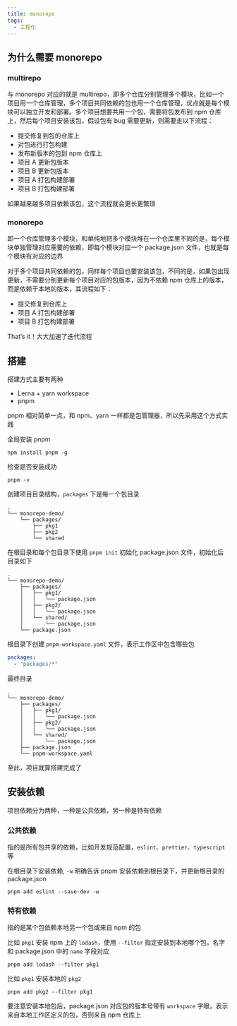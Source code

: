 ```yaml
---
title: monorepo
tags:
  - 工程化
---
```

## 为什么需要 monorepo

### multirepo

与 monorepo 对应的就是 multirepo，即多个仓库分别管理多个模块，比如一个项目用一个仓库管理，多个项目共同依赖的包也用一个仓库管理，优点就是每个模块可以独立开发和部署。多个项目想要共用一个包，需要将包发布到 npm 仓库上，然后每个项目安装该包，假设包有 bug 需要更新，则需要走以下流程：

- 提交修复到包的仓库上
- 对包进行打包构建
- 发布新版本的包到 npm 仓库上
- 项目 A 更新包版本
- 项目 B 更新包版本
- 项目 A 打包构建部署
- 项目 B 打包构建部署

如果越来越多项目依赖该包，这个流程就会更长更繁琐

### monorepo

即一个仓库管理多个模块，和单纯地把多个模块堆在一个仓库里不同的是，每个模块单独管理对应需要的依赖，即每个模块对应一个 package.json 文件，也就是每个模块有对应的边界

对于多个项目共同依赖的包，同样每个项目也要安装该包，不同的是，如果包出现更新，不需要分别更新每个项目对应的包版本，因为不依赖 npm 仓库上的版本，而是依赖于本地的版本，其流程如下：

- 提交修复到仓库上
- 项目 A 打包构建部署
- 项目 B 打包构建部署

That‘s it！大大加速了迭代流程

## 搭建

搭建方式主要有两种

- Lerna + yarn workspace
- pnpm

pnpm 相对简单一点，和 npm、yarn 一样都是包管理器，所以先采用这个方式实践

全局安装 pnpm

```shell
npm install pnpm -g
```

检查是否安装成功

```shell
pnpm -v
```

创建项目目录结构，`packages` 下是每一个包目录

```shell
.
└── monorepo-demo/
    └── packages/
        ├── pkg1
        ├── pkg2
        └── shared
```

在根目录和每个包目录下使用 `pnpm init` 初始化 package.json 文件，初始化后目录如下

```shell
.
└── monorepo-demo/
    ├── packages/
    │   ├── pkg1/
    │   │   └── package.json
    │   ├── pkg2/
    │   │   └── package.json
    │   └── shared/
    │       └── package.json
    └── package.json
```

根目录下创建 `pnpm-workspace.yaml` 文件，表示工作区中包含哪些包

```yml
packages:
  - "packages/*"
```

最终目录

```shell
.
└── monorepo-demo/
    ├── packages/
    │   ├── pkg1/
    │   │   └── package.json
    │   ├── pkg2/
    │   │   └── package.json
    │   └── shared/
    │       └── package.json
    ├── package.json
    └── pnpm-workspace.yaml
```

至此，项目就算搭建完成了

## 安装依赖

项目依赖分为两种，一种是公共依赖，另一种是特有依赖

### 公共依赖

指的是所有包共享的依赖，比如开发规范配置，`eslint`、`prettier`、`typescript` 等

在根目录下安装依赖, `-w` 明确告诉 pnpm 安装依赖到根目录下，并更新根目录的 package.json

```shell
pnpm add eslint --save-dev -w
```

### 特有依赖

指的是某个包依赖本地另一个包或来自 npm 的包

比如 `pkg1` 安装 npm 上的 `lodash`，使用 `--filter` 指定安装到本地哪个包，名字和 package.json 中的 `name` 字段对应

```shell
pnpm add lodash --filter pkg1
```

比如 `pkg1` 安装本地的 `pkg2`

```shell
pnpm add pkg2 --filter pkg1
```

要注意安装本地包后，package.json 对应包的版本号带有 `workspace` 字眼，表示来自本地工作区定义的包，否则来自 npm 仓库上
